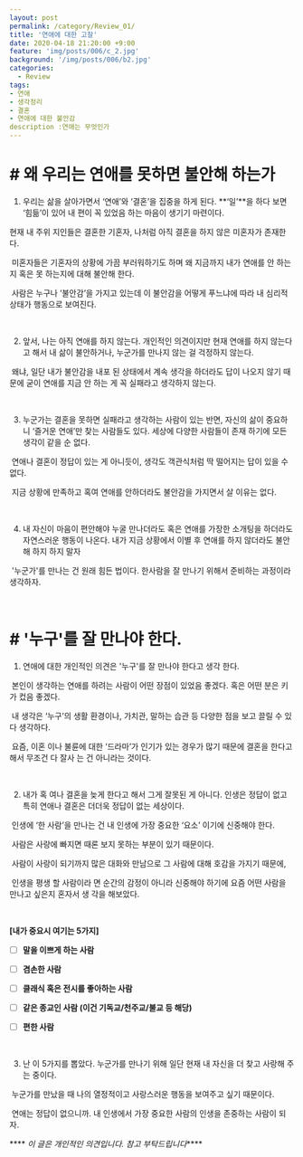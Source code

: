 ```yaml
---
layout: post
permalink: /category/Review_01/
title: '연애에 대한 고찰'
date: 2020-04-18 21:20:00 +9:00
feature: 'img/posts/006/c_2.jpg'
background: '/img/posts/006/b2.jpg'
categories:
  - Review
tags:
- 연애
- 생각정리
- 결혼
- 연애에 대한 불안감
description :연애는 무엇인가
---
```


# # 왜 우리는 연애를 못하면 불안해 하는가 



1. 우리는 삶을 살아가면서 ‘연애’와 ‘결혼’을 집중을 하게 된다. **‘일’**을 하다 보면 ‘힘듦’이 있어 내 편이 꼭 있었음 하는 마음이 생기기 마련이다. 

현재 내 주위 지인들은 결혼한 기혼자,  나처럼 아직 결혼을 하지 않은 미혼자가 존재한다.<br/> 

​      미혼자들은 기혼자의 상황에 가끔 부러워하기도 하며 왜 지금까지 내가 연애를 안 하는지 혹은 못   하는지에 대해 불안해 한다.

​     사람은 누구나 ‘불안감’을 가지고 있는데 이 불안감을 어떻게 푸느냐에 따라 내 심리적 상태가 행동으로 보여진다.

<br/>

2. 앞서, 나는 아직 연애를 하지 않는다. 개인적인 의견이지만 현재 연애를 하지 않는다고 해서 내 삶이 불안하거나, 누군가를 만나지 않는 걸 걱정하지 않는다. 

​      왜냐, 일단 내가 불안감을 내포 된 상태에서 계속 생각을 하더라도 답이 나오지 않기 때문에 굳이 연애를 지금      안 하는 게 꼭 실패라고 생각하지 않는다.

<br/>

3. 누군가는 결혼을 못하면 실패라고 생각하는 사람이 있는 반면, 자신의 삶이 중요하니 ‘즐거운 연애’만 찾는 사람들도 있다. 세상에 다양한 사람들이 존재 하기에 모든 생각이 같을 순 없다.

​      연애나 결혼이 정답이 있는 게 아니듯이, 생각도 객관식처럼 딱 떨어지는 답이 있을 수 없다. 

​      지금 상황에 만족하고 혹여 연애를 안하더라도 불안감을 가지면서 살 이유는 없다.

<br/>

4. 내 자신이 마음이 편안해야 누굴 만나더라도 혹은 연애를 가장한 소개팅을 하더라도  자연스러운 행동이 나온다.  내가 지금 상황에서 이별 후 연애를 하지 않더라도 불안해 하지 하지 말자

​      '누군가'를 만나는 건 원래 힘든 법이다. 한사람을 잘 만나기 위해서 준비하는 과정이라 생각하자.

<br/>






#  # '누구'를 잘 만나야 한다.

1. 연애에 대한 개인적인 의견은 '누구'를 잘 만나야 한다고 생각 한다. 

​     본인이 생각하는 연애를 하려는 사람이 어떤 장점이 있었음 좋겠다. 혹은 어떤 분은 키가 컸음 좋겠다.

​       내 생각은 ‘누구’의 생활 환경이나, 가치관, 말하는 습관 등 다양한 점을 보고 끌릴 수 있다 생각하다.

​      요즘, 이혼  이나    불륜에 대한 ‘드라마’가 인기가 있는 경우가 많기 때문에 결혼을 한다고 해서 무조건 다 잘사    는 건 아니라는 것이다.

<br/>

2. 내가 혹 여나 결혼을 늦게 한다고 해서 그게 잘못된 게 아니다. 인생은 정답이 없고 특히 연애나 결혼은 더더욱 정답이 없는 세상이다.

​     인생에 ‘한 사람’을 만나는 건 내 인생에 가장 중요한 ‘요소’ 이기에 신중해야 한다. 

​      사람은 사랑에 빠지면 때론 보지 못하는 부분이 있기 때문이다.

​    사람이 사랑이 되기까지 많은 대화와 만남으로 그 사람에 대해 호감을 가지기 때문에, 

​     인생을 평생 할 사람이라   면 순간의 감정이 아니라 신중해야 하기에 요즘 어떤 사람을 만나고 싶은지 혼자서 생   각을 해보았다.

<br/>

**[내가 중요시 여기는 5가지]**



- [ ] **말을 이쁘게 하는 사람**

- [ ] **겸손한 사람**

- [ ] **클래식 혹은 전시를 좋아하는 사람**

- [ ] **같은 종교인 사람 (이건 기독교/천주교/불교 등 해당)**

- [ ] **편한 사람**



<br/>



3. 난 이 5가지를 뽑았다. 누군가를 만나기 위해 일단 현재 내 자신을 더 찾고 사랑해 주는 중이다. 

​     누군가를 만났을 때 나의 열정적이고 사랑스러운 행동을 보여주고 싶기 때문이다.

​    연애는 정답이 없으니까. 내 인생에서 가장 중요한 사람의 인생을 존중하는 사람이 되자.











**** *이 글은 개인적인 의견입니다. 참고 부탁드립니다*****